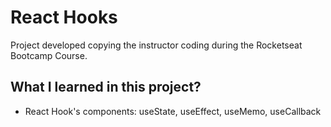 # React Hooks

Project developed copying the instructor coding during the Rocketseat Bootcamp Course.

## What I learned in this project?

- React Hook's components: useState, useEffect, useMemo, useCallback
